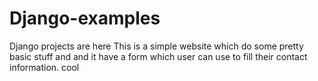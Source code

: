 # Django-examples
Django projects are here
This is a simple website which do some pretty basic stuff and and it have a form which user can use to fill their contact information. cool
